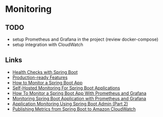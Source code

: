 # Monitoring

## TODO
- setup Prometheus and Grafana in the project (review docker-compose)
- setup integration with CloudWatch

## Links

- [Health Checks with Spring Boot](https://reflectoring.io/spring-boot-health-check/)
- [Production-ready Features](https://docs.spring.io/spring-boot/docs/current/reference/html/actuator.html)
- [How to Monitor a Spring Boot App](https://mydeveloperplanet.com/2021/03/03/how-to-monitor-a-spring-boot-app)
- [Self-Hosted Monitoring For Spring Boot Applications](https://www.baeldung.com/spring-boot-self-hosted-monitoring)
- [How To Monitor a Spring Boot App With Prometheus and Grafana](https://betterprogramming.pub/how-to-monitor-a-spring-boot-app-with-prometheus-and-grafana-22e2338f97fc)
- [Monitoring Spring Boot Application with Prometheus and Grafana](https://refactorfirst.com/spring-boot-prometheus-grafana)
- [Application Monitoring Using Spring Boot Admin (Part 2)](https://levelup.gitconnected.com/application-monitoring-using-spring-boot-admin-part-2-ed14178c6964)
- [Publishing Metrics from Spring Boot to Amazon CloudWatch](https://reflectoring.io/spring-aws-cloudwatch/)